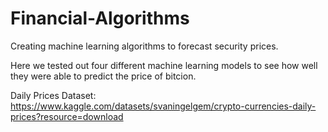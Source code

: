 # Financial-Algorithms
Creating machine learning algorithms to forecast security prices.

Here we tested out four different machine learning models to see how well they were able to predict the price of bitcion. 

Daily Prices Dataset: https://www.kaggle.com/datasets/svaningelgem/crypto-currencies-daily-prices?resource=download
